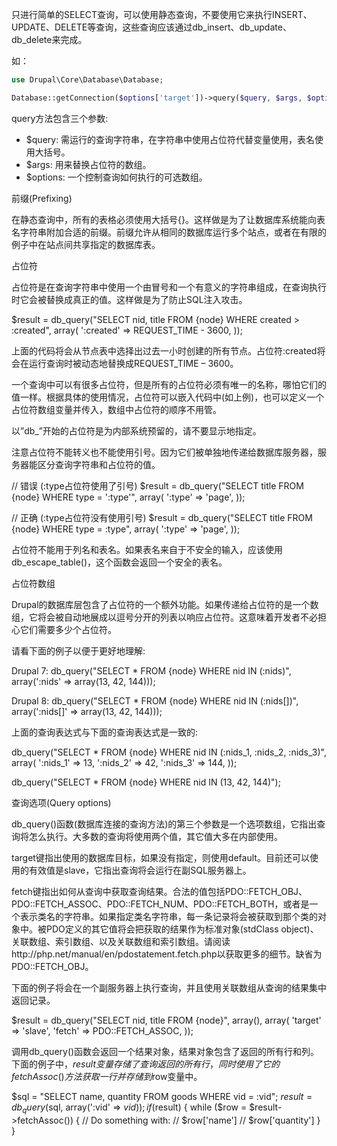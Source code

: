 只进行简单的SELECT查询，可以使用静态查询，不要使用它来执行INSERT、UPDATE、DELETE等查询，这些查询应该通过db_insert、db_update、db_delete来完成。

如：
```php
use Drupal\Core\Database\Database;

Database::getConnection($options['target'])->query($query, $args, $options);
```

query方法包含三个参数:
* $query: 需运行的查询字符串，在字符串中使用占位符代替变量使用，表名使用大括号。
* $args: 用来替换占位符的数组。
* $options: 一个控制查询如何执行的可选数组。

 
前缀(Prefixing)

在静态查询中，所有的表格必须使用大括号{}。这样做是为了让数据库系统能向表名字符串附加合适的前缀。前缀允许从相同的数据库运行多个站点，或者在有限的例子中在站点间共享指定的数据库表。

 
占位符

占位符是在查询字符串中使用一个由冒号和一个有意义的字符串组成，在查询执行时它会被替换成真正的值。这样做是为了防止SQL注入攻击。

$result = db_query("SELECT nid, title FROM {node} WHERE created > :created", array(
  ':created' => REQUEST_TIME - 3600,
));

上面的代码将会从节点表中选择出过去一小时创建的所有节点。占位符:created将会在运行查询时被动态地替换成REQUEST_TIME – 3600。

一个查询中可以有很多占位符，但是所有的占位符必须有唯一的名称，哪怕它们的值一样。根据具体的使用情况，占位符可以嵌入代码中(如上例)，也可以定义一个占位符数组变量并传入，数组中占位符的顺序不用管。

以”db_”开始的占位符是为内部系统预留的，请不要显示地指定。

注意占位符不能转义也不能使用引号。因为它们被单独地传递给数据库服务器，服务器能区分查询字符串和占位符的值。

// 错误 (:type占位符使用了引号)
$result = db_query("SELECT title FROM {node} WHERE type = ':type'", array(
  ':type' => 'page',
));

// 正确 (:type占位符没有使用引号)
$result = db_query("SELECT title FROM {node} WHERE type = :type", array(
  ':type' => 'page',
));

占位符不能用于列名和表名。如果表名来自于不安全的输入，应该使用db_escape_table()，这个函数会返回一个安全的表名。

 
占位符数组

Drupal的数据库层包含了占位符的一个额外功能。如果传递给占位符的是一个数组，它将会被自动地展成以逗号分开的列表以响应占位符。这意味着开发者不必担心它们需要多少个占位符。

请看下面的例子以便于更好地理解:

Drupal 7:
db_query("SELECT * FROM {node} WHERE nid IN (:nids)", array(':nids' => array(13, 42, 144)));

Drupal 8:
db_query("SELECT * FROM {node} WHERE nid IN (:nids[])", array(':nids[]' => array(13, 42, 144)));

上面的查询表达式与下面的查询表达式是一致的:

db_query("SELECT * FROM {node} WHERE nid IN (:nids_1, :nids_2, :nids_3)", array(
  ':nids_1' => 13,
  ':nids_2' => 42,
  ':nids_3' => 144,
));

db_query("SELECT * FROM {node} WHERE nid IN (13, 42, 144)");

 
查询选项(Query options)

db_query()函数(数据库连接的查询方法)的第三个参数是一个选项数组，它指出查询将怎么执行。大多数的查询将使用两个值，其它值大多在内部使用。

target键指出使用的数据库目标，如果没有指定，则使用default。目前还可以使用的有效值是slave，它指出查询将会运行在副SQL服务器上。

fetch键指出如何从查询中获取查询结果。合法的值包括PDO::FETCH_OBJ、PDO::FETCH_ASSOC、PDO::FETCH_NUM、PDO::FETCH_BOTH，或者是一个表示类名的字符串。如果指定类名字符串，每一条记录将会被获取到那个类的对象中。被PDO定义的其它值将会把获取的结果作为标准对象(stdClass object)、关联数组、索引数组、以及关联数组和索引数组。请阅读http://php.net/manual/en/pdostatement.fetch.php以获取更多的细节。缺省为PDO::FETCH_OBJ。

下面的例子将会在一个副服务器上执行查询，并且使用关联数组从查询的结果集中返回记录。

$result = db_query("SELECT nid, title FROM {node}", array(), array(
  'target' => 'slave',
  'fetch' => PDO::FETCH_ASSOC,
));

调用db_query()函数会返回一个结果对象，结果对象包含了返回的所有行和列。下面的例子中，$result变量存储了查询返回的所有行，同时使用了它的fetchAssoc()方法获取一行并存储到$row变量中。

$sql = "SELECT name, quantity FROM goods WHERE vid = :vid";
$result = db_query($sql, array(':vid' => $vid));
if ($result) {
  while ($row = $result->fetchAssoc()) {
    // Do something with:
    // $row['name']
    // $row['quantity']
  }
}